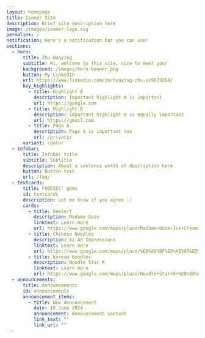 ```yaml
---
layout: homepage
title: Isomer Site
description: Brief site description here
image: /images/isomer-logo.svg
permalink: /
notification: Here's a notification bar you can use!
sections:
  - hero:
      title: Zhu Huaying
      subtitle: Hi, welcome to this site, nice to meet you!
      background: /images/hero-banner.png
      button: My LinkedIn
      url: https://www.linkedin.com/in/huaying-zhu-a19629264/
      key_highlights:
        - title: Highlight A
          description: Important highlight A is important
          url: https://google.com
        - title: Highlight B
          description: Important highlight B is equally important
          url: https://gmail.com
        - title: Page A
          description: Page A is important too
          url: /privacy/
      variant: center
  - infobar:
      title: Infobar title
      subtitle: Subtitle
      description: About a sentence worth of description here
      button: Button text
      url: /faq/
  - textcards:
      title: FOODIES' gems
      id: textcards
      description: Let me know if you agree :)
      cards:
        - title: Dessert
          description: Madame Ooze
          linktext: Learn more
          url: https://www.google.com/maps/place/Madame+Ooze+Ice+Cream+Cafe+%26+Dessert+Bar+(+Last+Orders+at+10.45pm)/@1.2821398,103.8428572,17z/data=!3m2!4b1!5s0x31da190cd7aa7801:0x1150c2d1cea13cac!4m6!3m5!1s0x31da199cca49c4d1:0x874e5a4760650240!8m2!3d1.2821398!4d103.8454321!16s%2Fg%2F11mprhnpm2?authuser=0&entry=ttu
        - title: Chinese Noodles
          description: Xi'An Impressions
          linktext: Learn more
          url: https://www.google.com/maps/place/%E8%A5%BF%E5%AE%89%E5%8D%B0%E8%B1%A1+(People's+Park+Complex)/@1.3371093,103.7784129,13z/data=!3m1!5s0x31da199d2a1a2d39:0xc6bbcf2157bf15a2!4m10!1m2!2m1!1zWGknQW4gSW1wcmVzc2lvbiDopb_lronljbDosaEgY2hpbmF0b3du!3m6!1s0x31da19748322d417:0xaeb7337a5e0d8115!8m2!3d1.2845988!4d103.8425591!15sCidYaSdBbiBJbXByZXNzaW9uIOilv-WuieWNsOixoSBjaGluYXRvd25aKiIoeGkgYW4gaW1wcmVzc2lvbiDopb_lrokg5Y2w6LGhIGNoaW5hdG93bpIBCnJlc3RhdXJhbnSaASNDaFpEU1VoTk1HOW5TMFZKUTBGblNVUkVYM0JtVEdOQkVBReABAA!16s%2Fg%2F11g9qgsjgw?authuser=0&entry=ttu
        - title: Korean Noodles
          description: Noodle Star K
          linktext: Learn more
          url: https://www.google.com/maps/place/Noodle+Star+K+%EB%88%84%EB%93%A4%EC%8A%A4%ED%83%80+%EC%BC%80%EC%9D%B4+@+Tanjong+Pagar/@1.2790721,103.8412305,17z/data=!3m2!4b1!5s0x31da196d3f41ddd5:0xf3418a08e3ad1bc8!4m6!3m5!1s0x31da19e985878021:0x34a7ce33c59c1d57!8m2!3d1.2790721!4d103.8438054!16s%2Fg%2F11jk8t8bxh?authuser=0&entry=ttu
  - announcements:
      title: Announcements
      id: announcements
      announcement_items:
        - title: New Announcement
          date: 10 June 2024
          announcement: Announcement content
          link_text: ""
          link_url: ""
---
```

